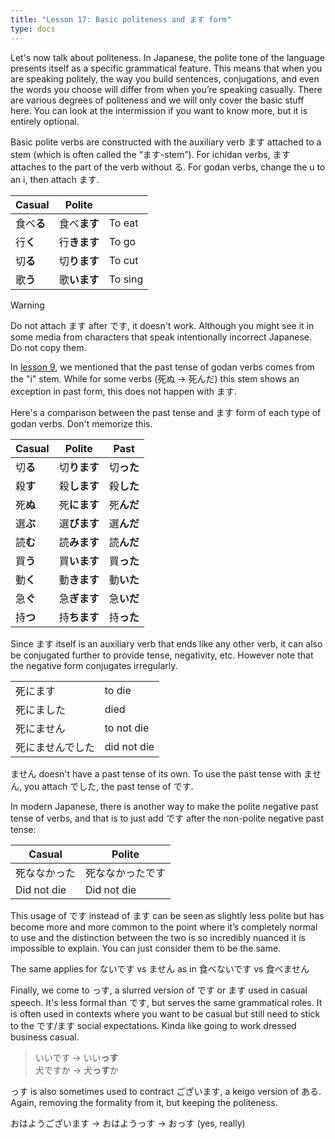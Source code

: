 ```yaml
---
title: "Lesson 17: Basic politeness and ます form"
type: docs
---
```



Let's now talk about politeness. In Japanese, the polite tone of the language presents itself as a specific grammatical feature. This means that when you are speaking politely, the way you build sentences, conjugations, and even the words you choose will differ from when you’re speaking casually. There are various degrees of politeness and we will only cover the basic stuff here. You can look at the intermission if you want to know more, but it is entirely optional.

Basic polite verbs are constructed with the auxiliary verb ます attached to a stem (which is often called the “ます-stem”). For ichidan verbs, ます attaches to the part of the verb without る. For godan verbs, change the u to an i, then attach ます.

| Casual     | Polite       |         |
|------------|--------------|---------|
| 食べ**る** | 食べ**ます** | To eat  |
| 行**く**   | 行**きます** | To go   |
| 切**る**   | 切**ります** | To cut  |
| 歌**う**   | 歌**います** | To sing |

> [!WARNING]
> Do not attach ます after です, it doesn't work. Although you might see it in some media from characters that speak intentionally incorrect Japanese. Do not copy them. 


In [lesson 9](./Lesson9.md), we mentioned that the past tense of godan verbs comes from the "i" stem. While for some verbs (死ぬ \-\> 死んだ) this stem shows an exception in past form, this does not happen with ます.

Here's a comparison between the past tense and ます form of each type of godan verbs. Don't memorize this.

| Casual     | Polite       | Past         |
|------------|--------------|--------------|
| 切**る**   | 切**ります** | 切**った**   |
| 殺**す**   | 殺**します** | 殺**した**   |
| 死**ぬ**   | 死**にます** | 死**んだ**   |
| 選**ぶ**   | 選**びます** | 選**んだ**   |
| 読**む**   | 読**みます** | 読**んだ**   |
| 買**う**   | 買**います** | 買**った**   |
| 動**く**   | 動**きます** | 動**いた**   |
| 急**ぐ**   | 急**ぎます** | 急**いだ**   |
| 持**つ**   | 持**ちます** | 持**った**   |

Since ます itself is an auxiliary verb that ends like any other verb, it can also be conjugated further to provide tense, negativity, etc. However note that the negative form conjugates irregularly.

|                  |             |
|------------------|-------------|
| 死にます         | to die      |
| 死にました       | died        |
| 死にません       | to not die  |
| 死にませんでした | did not die |

ません doesn't have a past tense of its own. To use the past tense with ません, you attach でした, the past tense of です. 

In modern Japanese, there is another way to make the polite negative past tense of verbs, and that is to just add です after the non-polite negative past tense:

| Casual       | Polite           |
|--------------|------------------|
| 死ななかった | 死ななかったです |
| Did not die  | Did not die      |

This usage of です instead of ます can be seen as slightly less polite but has become more and more common to the point where it’s completely normal to use and the distinction between the two is so incredibly nuanced it is impossible to explain. You can just consider them to be the same.

The same applies for ないです vs ません as in 食べないです vs 食べません

Finally, we come to っす, a slurred version of です or ます used in casual speech. It's less formal than です, but serves the same grammatical roles. It is often used in contexts where you want to be casual but still need to stick to the です/ます social expectations. Kinda like going to work dressed business casual. 

> いいです -> いい<b>っす</b>  <br>
> 犬ですか -> 犬<b>っす</b>か


っす is also sometimes used to contract ございます, a keigo version of ある. Again, removing the formality from it, but keeping the politeness.

おはようございます \-\> おはようっす \-\> おっす (yes, really)